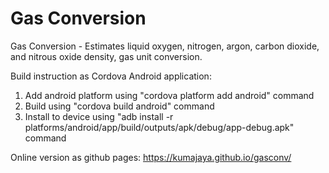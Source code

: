 # Gas Conversion

Gas Conversion - Estimates liquid oxygen, nitrogen, argon, carbon dioxide, and nitrous oxide density, gas unit conversion.

Build instruction as Cordova Android application:
1. Add android platform using "cordova platform add android" command
2. Build using "cordova build android" command
3. Install to device using "adb install -r platforms/android/app/build/outputs/apk/debug/app-debug.apk" command

Online version as github pages:  https://kumajaya.github.io/gasconv/
